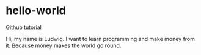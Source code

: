 # hello-world
Github tutorial

Hi, my name is Ludwig. I want to learn programming and make money from it. Because money makes the world go round.
